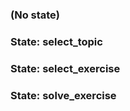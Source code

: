 ### (No state)



### State: select_topic


    
### State: select_exercise



### State: solve_exercise


